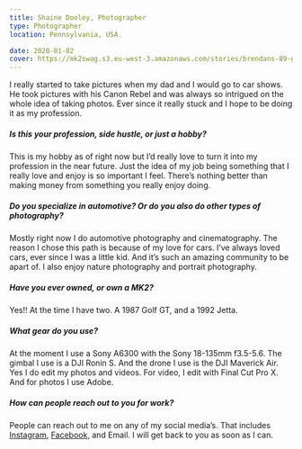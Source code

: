 ```yaml
---
title: Shaine Dooley, Photographer
type: Photographer
location: Pennsylvania, USA.

date: 2020-01-02
cover: https://mk2swag.s3.eu-west-3.amazonaws.com/stories/brendans-89-golf-cover.jpg
---
```


I really started to take pictures when my dad and I would go to car shows. He took pictures with his Canon Rebel and was always so intrigued on the whole idea of taking photos. Ever since it really stuck and I hope to be doing it as my profession.

##### Is this your profession, side hustle, or just a hobby?
This is my hobby as of right now but I’d really love to turn it into my profession in the near future. Just the idea of my job being something that I really love and enjoy is so important I feel.  There’s nothing better than making money from something you really enjoy doing.

##### Do you specialize in automotive? Or do you also do other types of photography?
Mostly right now I do automotive photography and cinematography. The reason I chose this path is because of my love for cars. I’ve always loved cars, ever since I was a little kid. And it’s such an amazing community to be apart of. I also enjoy nature photography and portrait photography.

##### Have you ever owned, or own a MK2?
Yes!! At the time I have two. A 1987 Golf GT, and a 1992 Jetta.

##### What gear do you use?
At the moment I use a Sony A6300 with the Sony 18-135mm f3.5-5.6. The gimbal I use is a DJI Ronin S. And the drone I use is the DJI Maverick Air. Yes I do edit my photos and videos. For video, I edit with Final Cut Pro X. And for photos I use Adobe.

##### How can people reach out to you for work?
People can reach out to me on any of my social media’s. That includes [Instagram](https://www.instagram.com/scrapinmedia/), [Facebook](https://www.facebook.com/scrapinmedia/), and Email. I will get back to you as soon as I can.